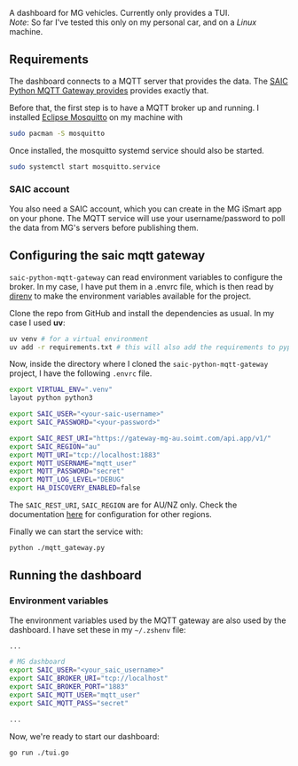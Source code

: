 A dashboard for MG vehicles. Currently only provides a TUI.\
_Note_: So far I've tested this only on my personal car, and on a _Linux_ machine.

## Requirements

The dashboard connects to a MQTT server that provides the data. The [SAIC Python MQTT Gateway provides](https://github.com/SAIC-iSmart-API/saic-python-mqtt-gateway) provides exactly that.

Before that, the first step is to have a MQTT broker up and running. I installed [Eclipse Mosquitto](https://github.com/eclipse-mosquitto/mosquitto) on my machine with

```bash
sudo pacman -S mosquitto
```

Once installed, the mosquitto systemd service should also be started.

```bash
sudo systemctl start mosquitto.service
```

### SAIC account

You also need a SAIC account, which you can create in the MG iSmart app on your phone. The MQTT service will use your username/password to poll the data from MG's servers before publishing them.

## Configuring the saic mqtt gateway

`saic-python-mqtt-gateway` can read environment variables to configure the broker. In my case, I have put them in a .envrc file, which is then read by [direnv](https://direnv.net/) to make the environment variables available for the project.

Clone the repo from GitHub and install the dependencies as usual. In my case I used **uv**:

```bash
uv venv # for a virtual environment
uv add -r requirements.txt # this will also add the requirements to pyproject.toml
```

Now, inside the directory where I cloned the `saic-python-mqtt-gateway` project, I have the following `.envrc` file.

```bash
export VIRTUAL_ENV=".venv"
layout python python3

export SAIC_USER="<your-saic-username>"
export SAIC_PASSWORD="<your-password>"

export SAIC_REST_URI="https://gateway-mg-au.soimt.com/api.app/v1/"
export SAIC_REGION="au"
export MQTT_URI="tcp://localhost:1883"
export MQTT_USERNAME="mqtt_user"
export MQTT_PASSWORD="secret"
export MQTT_LOG_LEVEL="DEBUG"
export HA_DISCOVERY_ENABLED=false
```

The `SAIC_REST_URI`, `SAIC_REGION` are for AU/NZ only. Check the documentation [here](https://github.com/SAIC-iSmart-API/saic-python-mqtt-gateway) for configuration for other regions.

Finally we can start the service with:

```bash
python ./mqtt_gateway.py
```

## Running the dashboard

### Environment variables

The environment variables used by the MQTT gateway are also used by the dashboard. I have set these in my `~/.zshenv` file:

```bash
...

# MG dashboard
export SAIC_USER="<your_saic_username>"
export SAIC_BROKER_URI="tcp://localhost"
export SAIC_BROKER_PORT="1883"
export SAIC_MQTT_USER="mqtt_user"
export SAIC_MQTT_PASS="secret"

...
```

Now, we're ready to start our dashboard:

```bash
go run ./tui.go
```

